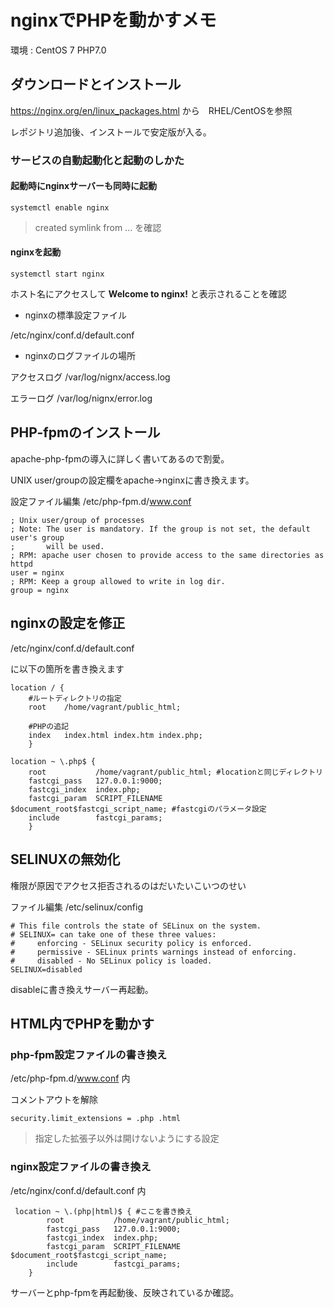 # nginxでPHPを動かすメモ

環境 : CentOS 7 PHP7.0 

## ダウンロードとインストール

https://nginx.org/en/linux_packages.html から　RHEL/CentOSを参照

レポジトリ追加後、インストールで安定版が入る。

### サービスの自動起動化と起動のしかた

#### 起動時にnginxサーバーも同時に起動

`systemctl enable nginx`

>created symlink from ... を確認

#### nginxを起動

`systemctl start nginx`

ホスト名にアクセスして **Welcome to nginx!** と表示されることを確認

* nginxの標準設定ファイル

/etc/nginx/conf.d/default.conf


* nginxのログファイルの場所

アクセスログ
/var/log/nignx/access.log 

エラーログ
/var/log/nignx/error.log 

## PHP-fpmのインストール

apache-php-fpmの導入に詳しく書いてあるので割愛。

UNIX user/groupの設定欄をapache->nginxに書き換えます。

設定ファイル編集 /etc/php-fpm.d/www.conf

```
; Unix user/group of processes
; Note: The user is mandatory. If the group is not set, the default user's group
;       will be used.
; RPM: apache user chosen to provide access to the same directories as httpd
user = nginx
; RPM: Keep a group allowed to write in log dir.
group = nginx
```

## nginxの設定を修正

/etc/nginx/conf.d/default.conf

に以下の箇所を書き換えます

```
location / {
	#ルートディレクトリの指定
	root	/home/vagrant/public_html;
	
	#PHPの追記
	index   index.html index.htm index.php;
	}

location ~ \.php$ {
	root           /home/vagrant/public_html; #locationと同じディレクトリ
	fastcgi_pass   127.0.0.1:9000;
	fastcgi_index  index.php;
	fastcgi_param  SCRIPT_FILENAME  $document_root$fastcgi_script_name; #fastcgiのパラメータ設定
	include        fastcgi_params;
	}
```

## SELINUXの無効化
権限が原因でアクセス拒否されるのはだいたいこいつのせい

ファイル編集 /etc/selinux/config

```
# This file controls the state of SELinux on the system.
# SELINUX= can take one of these three values:
#     enforcing - SELinux security policy is enforced.
#     permissive - SELinux prints warnings instead of enforcing.
#     disabled - No SELinux policy is loaded.
SELINUX=disabled
```
disableに書き換えサーバー再起動。


## HTML内でPHPを動かす


### php-fpm設定ファイルの書き換え

/etc/php-fpm.d/www.conf 内

コメントアウトを解除

`security.limit_extensions = .php .html`
>指定した拡張子以外は開けないようにする設定
### nginx設定ファイルの書き換え

/etc/nginx/conf.d/default.conf 内

```
 location ~ \.(php|html)$ {	#ここを書き換え
        root           /home/vagrant/public_html;
        fastcgi_pass   127.0.0.1:9000;
        fastcgi_index  index.php;
        fastcgi_param  SCRIPT_FILENAME  $document_root$fastcgi_script_name;
        include        fastcgi_params;
    }
```
サーバーとphp-fpmを再起動後、反映されているか確認。

